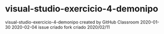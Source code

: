 # visual-studio-exercicio-4-demonipo
visual-studio-exercicio-4-demonipo created by GitHub Classroom
2020-01-30
2020-02-04
issue criado
fork criado
2020/02/11

